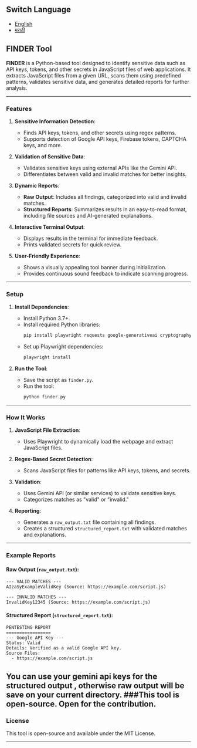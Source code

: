 
## Switch Language
- [English](README_EN.md)
- [मराठी](README_MR.md)
## **FINDER Tool**

**FINDER** is a Python-based tool designed to identify sensitive data such as API keys, tokens, and other secrets in JavaScript files of web applications. It extracts JavaScript files from a given URL, scans them using predefined patterns, validates sensitive data, and generates detailed reports for further analysis.

---

### **Features**

1. **Sensitive Information Detection**:
   - Finds API keys, tokens, and other secrets using regex patterns.
   - Supports detection of Google API keys, Firebase tokens, CAPTCHA keys, and more.
   
2. **Validation of Sensitive Data**:
   - Validates sensitive keys using external APIs like the Gemini API.
   - Differentiates between valid and invalid matches for better insights.

3. **Dynamic Reports**:
   - **Raw Output**: Includes all findings, categorized into valid and invalid matches.
   - **Structured Reports**: Summarizes results in an easy-to-read format, including file sources and AI-generated explanations.

4. **Interactive Terminal Output**:
   - Displays results in the terminal for immediate feedback.
   - Prints validated secrets for quick review.

5. **User-Friendly Experience**:
   - Shows a visually appealing tool banner during initialization.
   - Provides continuous sound feedback to indicate scanning progress.

---

### **Setup**

1. **Install Dependencies**:
   - Install Python 3.7+.
   - Install required Python libraries:
     ```bash
     pip install playwright requests google-generativeai cryptography
     ```
   - Set up Playwright dependencies:
     ```bash
     playwright install
     ```

2. **Run the Tool**:
   - Save the script as `finder.py`.
   - Run the tool:
     ```bash
     python finder.py
     ```
   

---

### **How It Works**

1. **JavaScript File Extraction**:
   - Uses Playwright to dynamically load the webpage and extract JavaScript files.

2. **Regex-Based Secret Detection**:
   - Scans JavaScript files for patterns like API keys, tokens, and secrets.

3. **Validation**:
   - Uses Gemini API (or similar services) to validate sensitive keys.
   - Categorizes matches as "valid" or "invalid."

4. **Reporting**:
   - Generates a `raw_output.txt` file containing all findings.
   - Creates a structured `structured_report.txt` with validated matches and explanations.

---

### **Example Reports**

#### Raw Output (`raw_output.txt`):
```
--- VALID MATCHES ---
AIzaSyExampleValidKey (Source: https://example.com/script.js)

--- INVALID MATCHES ---
InvalidKey12345 (Source: https://example.com/script.js)
```

#### Structured Report (`structured_report.txt`):
```
PENTESTING REPORT
=================
--- Google API Key ---
Status: Valid
Details: Verified as a valid Google API key.
Source Files:
  - https://example.com/script.js
```
You can use your gemini api keys for the structured output , otherwise raw output will be save on your current directory.
###This tool is open-source. Open for the contribution.
---

### **License**
This tool is open-source and available under the MIT License.

---

